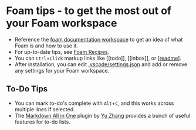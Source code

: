 # Foam tips - to get the most out of your Foam workspace

- Reference the [foam documentation workspace](https://foambubble.github.io/foam) to get an idea of what Foam is and how to use it.
- For up-to-date tips, see [Foam Recipes](https://foambubble.github.io/foam/recipes/recipes).
- You can `Ctrl`+`Click` markup links like [[todo]], [[inbox]], or [[readme]].
- After installation, you can edit [.vscode/settings.json](.vscode/settings.json) and add or remove any settings for your Foam workspace.

## To-Do Tips

- You can mark to-do's complete with `Alt`+`C`, and this works across multiple lines if selected.
- The [Markdown All in One](https://marketplace.visualstudio.com/items?itemName=yzhang.markdown-all-in-one) plugin by [Yu Zhang](https://github.com/yzhang-gh) provides a bunch of useful features for to-do lists.

[//begin]: # "Autogenerated link references for markdown compatibility"
[readme]: readme.md "Foam"
[//end]: # "Autogenerated link references"